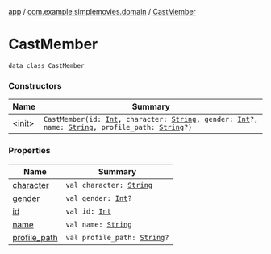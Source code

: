 [app](../../index.md) / [com.example.simplemovies.domain](../index.md) / [CastMember](./index.md)

# CastMember

`data class CastMember`

### Constructors

| Name | Summary |
|---|---|
| [&lt;init&gt;](-init-.md) | `CastMember(id: `[`Int`](https://kotlinlang.org/api/latest/jvm/stdlib/kotlin/-int/index.html)`, character: `[`String`](https://kotlinlang.org/api/latest/jvm/stdlib/kotlin/-string/index.html)`, gender: `[`Int`](https://kotlinlang.org/api/latest/jvm/stdlib/kotlin/-int/index.html)`?, name: `[`String`](https://kotlinlang.org/api/latest/jvm/stdlib/kotlin/-string/index.html)`, profile_path: `[`String`](https://kotlinlang.org/api/latest/jvm/stdlib/kotlin/-string/index.html)`?)` |

### Properties

| Name | Summary |
|---|---|
| [character](character.md) | `val character: `[`String`](https://kotlinlang.org/api/latest/jvm/stdlib/kotlin/-string/index.html) |
| [gender](gender.md) | `val gender: `[`Int`](https://kotlinlang.org/api/latest/jvm/stdlib/kotlin/-int/index.html)`?` |
| [id](id.md) | `val id: `[`Int`](https://kotlinlang.org/api/latest/jvm/stdlib/kotlin/-int/index.html) |
| [name](name.md) | `val name: `[`String`](https://kotlinlang.org/api/latest/jvm/stdlib/kotlin/-string/index.html) |
| [profile_path](profile_path.md) | `val profile_path: `[`String`](https://kotlinlang.org/api/latest/jvm/stdlib/kotlin/-string/index.html)`?` |
